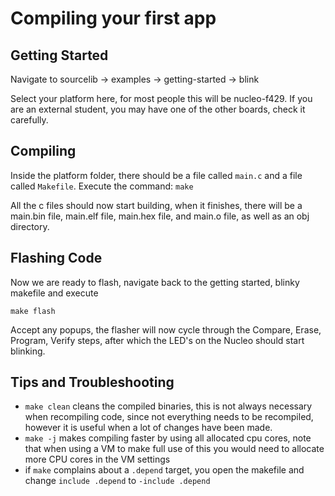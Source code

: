 # Compiling your first app

## Getting Started
Navigate to sourcelib -> examples -> getting-started -> blink

Select your platform here, for most people this will be nucleo-f429. If you are an external student, you may have one of the other boards, check it carefully.

## Compiling
Inside the platform folder, there should be a file called `main.c` and a file called `Makefile`. Execute the command:
`make`

All the c files should now start building, when it finishes, there will be a main.bin file, main.elf file, main.hex file, and main.o file, as well as an obj directory.



## Flashing Code
Now we are ready to flash, navigate back to the getting started, blinky makefile and execute
```
make flash
```
Accept any popups, the flasher will now cycle through the Compare, Erase, Program, Verify steps, after which the LED's on the Nucleo should start blinking.


## Tips and Troubleshooting
* `make clean` cleans the compiled binaries, this is not always necessary when recompiling code, since not everything needs to be recompiled, however it is useful when a lot of changes have been made.
* `make -j` makes compiling faster by using all allocated cpu cores, note that when using a VM to make full use of this you would need to allocate more CPU cores in the VM settings
* if `make` complains about a `.depend` target, you open the makefile and change `include .depend` to `-include .depend`
